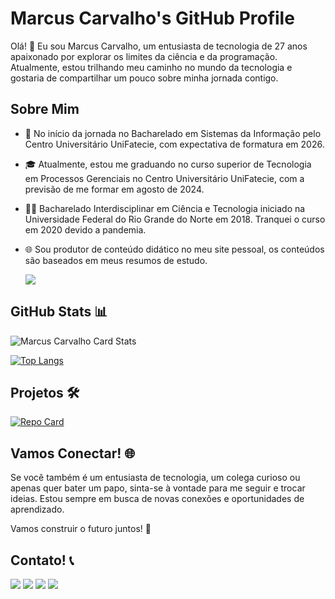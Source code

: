 # Marcus Carvalho's GitHub Profile

Olá! 👋 Eu sou Marcus Carvalho, um entusiasta de tecnologia de 27 anos apaixonado por explorar os limites da ciência e da programação. Atualmente, estou trilhando meu caminho no mundo da tecnologia e gostaria de compartilhar um pouco sobre minha jornada contigo.

## Sobre Mim

- 🚀 No início da jornada no Bacharelado em Sistemas da Informação pelo Centro Universitário UniFatecie, com expectativa de formatura em 2026.

- 🎓 Atualmente, estou me graduando no curso superior de Tecnologia em Processos Gerenciais no Centro Universitário UniFatecie, com a previsão de me formar em agosto de 2024.

- 👨‍🎓 Bacharelado Interdisciplinar em Ciência e Tecnologia iniciado na Universidade Federal do Rio Grande do Norte em 2018. Tranquei o curso em 2020 devido a pandemia.

- 🌐 Sou produtor de conteúdo didático no meu site pessoal, os conteúdos são baseados em meus resumos de estudo.
    <div> 
    <a href="https://www.marcuscarvalho.tech" target="_blank"><img src="https://img.shields.io/badge/Site Pessoal-000000?style=for-the-badge&logo=protondrive&logoColor=white"></a>
    </div>

## GitHub Stats 📊
![Marcus Carvalho Card Stats](https://github-readme-stats.vercel.app/api?username=marcuscarvalhodev&show_icons=true&icon_color=fff&theme=dark&hide_title=True)

[![Top Langs](https://github-readme-stats.vercel.app/api/top-langs/?username=marcuscarvalhodev&show_icons=true&icon_color=fff&theme=dark)](https://github.com/marcuscarvalhodev/github-readme-stats)

## Projetos 🛠️

[![Repo Card](https://github-readme-stats.vercel.app/api/pin/?username=marcuscarvalhodev&repo=java_projects&theme=dark&show_icons=true&icon_color=fff&title_color=FFFFFF&text_color=FFF)](https://github.com/marcuscarvalhodev/java_projects)


## Vamos Conectar! 🌐

Se você também é um entusiasta de tecnologia, um colega curioso ou apenas quer bater um papo, sinta-se à vontade para me seguir e trocar ideias. Estou sempre em busca de novas conexões e oportunidades de aprendizado.

Vamos construir o futuro juntos! 🚀

## Contato! 📞

<div>
<a href = "mailto:mdenoak@gmail.com"><img src="https://img.shields.io/badge/Gmail-D14836?style=for-the-badge&logo=gmail&logoColor=white" target="_blank"></a>
<a href="https://www.linkedin.com/in/marcuscarvalhodev/" target="_blank"><img src="https://img.shields.io/badge/-LinkedIn-%230077B5?style=for-the-badge&logo=linkedin&logoColor=white"></a>   
<a href="https://wa.me/5584991596141" target="_blank"><img src="https://img.shields.io/badge/WhatsApp-25D366?style=for-the-badge&logo=whatsapp&logoColor=white"></a>
<a href="https://www.marcuscarvalho.tech" target="_blank"><img src="https://img.shields.io/badge/Portfólio-000000?style=for-the-badge&logo=protondrive&logoColor=white"></a>
</div>
